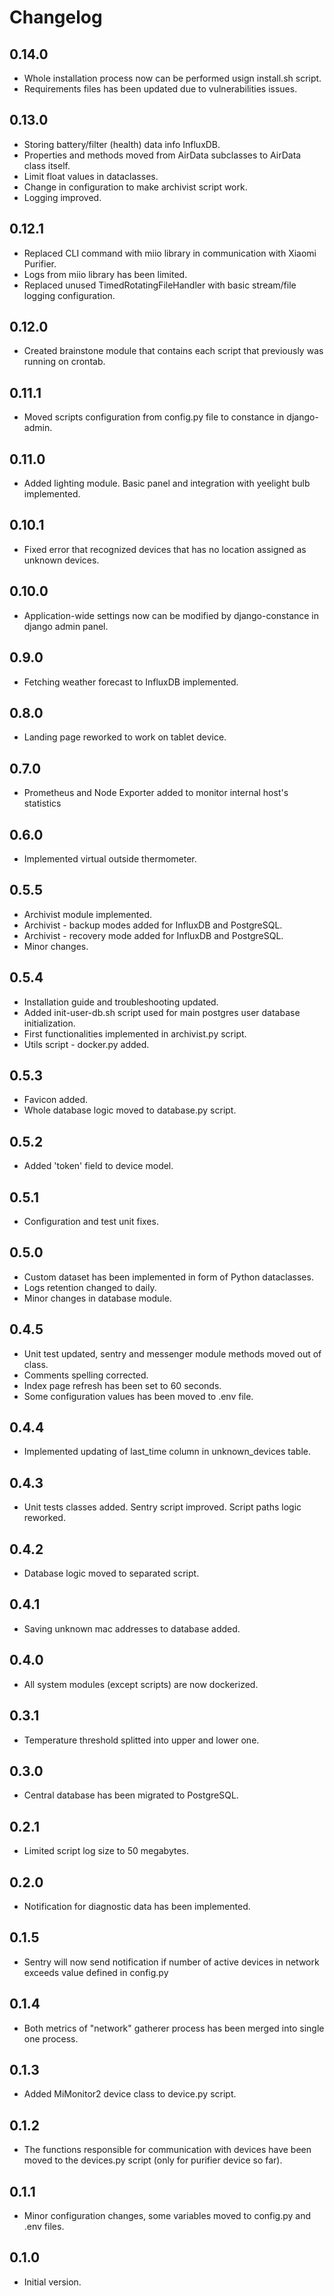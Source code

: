 # Changelog

## 0.14.0
- Whole installation process now can be performed usign install.sh script.
- Requirements files has been updated due to vulnerabilities issues.

## 0.13.0
- Storing battery/filter (health) data info InfluxDB.
- Properties and methods moved from AirData subclasses to AirData class itself.
- Limit float values in dataclasses.
- Change in configuration to make archivist script work.
- Logging improved.

## 0.12.1
- Replaced CLI command with miio library in communication with Xiaomi Purifier.
- Logs from miio library has been limited.
- Replaced unused TimedRotatingFileHandler with basic stream/file logging configuration.

## 0.12.0
- Created brainstone module that contains each script that previously was running on crontab.

## 0.11.1
- Moved scripts configuration from config.py file to constance in django-admin.

## 0.11.0
- Added lighting module. Basic panel and integration with yeelight bulb implemented.

## 0.10.1
- Fixed error that recognized devices that has no location assigned as unknown devices.

## 0.10.0
- Application-wide settings now can be modified by django-constance in django admin panel.

## 0.9.0
- Fetching weather forecast to InfluxDB implemented.

## 0.8.0
- Landing page reworked to work on tablet device.

## 0.7.0
- Prometheus and Node Exporter added to monitor internal host's statistics

## 0.6.0
- Implemented virtual outside thermometer.

## 0.5.5
- Archivist module implemented.
- Archivist - backup modes added for InfluxDB and PostgreSQL.
- Archivist - recovery mode added for InfluxDB and PostgreSQL.
- Minor changes.

## 0.5.4
- Installation guide and troubleshooting updated.
- Added init-user-db.sh script used for main postgres user database initialization.
- First functionalities implemented in archivist.py script.
- Utils script - docker.py added.

## 0.5.3
- Favicon added.
- Whole database logic moved to database.py script.

## 0.5.2
- Added 'token' field to device model.

## 0.5.1
- Configuration and test unit fixes.

## 0.5.0
- Custom dataset has been implemented in form of Python dataclasses.
- Logs retention changed to daily.
- Minor changes in database module.

## 0.4.5
- Unit test updated, sentry and messenger module methods moved out of class.
- Comments spelling corrected.
- Index page refresh has been set to 60 seconds.
- Some configuration values has been moved to .env file.

## 0.4.4
- Implemented updating of last_time column in unknown_devices table.

## 0.4.3
- Unit tests classes added. Sentry script improved. Script paths logic reworked.

## 0.4.2
- Database logic moved to separated script.

## 0.4.1
- Saving unknown mac addresses to database added.

## 0.4.0
- All system modules (except scripts) are now dockerized.

## 0.3.1
- Temperature threshold splitted into upper and lower one.

## 0.3.0
- Central database has been migrated to PostgreSQL.

## 0.2.1
- Limited script log size to 50 megabytes.

## 0.2.0
- Notification for diagnostic data has been implemented.

## 0.1.5
- Sentry will now send notification if number of active devices in network exceeds value defined in config.py

## 0.1.4
- Both metrics of "network" gatherer process has been merged into single one process.

## 0.1.3
- Added MiMonitor2 device class to device.py script.

## 0.1.2
- The functions responsible for communication with devices have been moved to the devices.py script (only for purifier device so far).

## 0.1.1
- Minor configuration changes, some variables moved to config.py and .env files.

## 0.1.0
- Initial version.